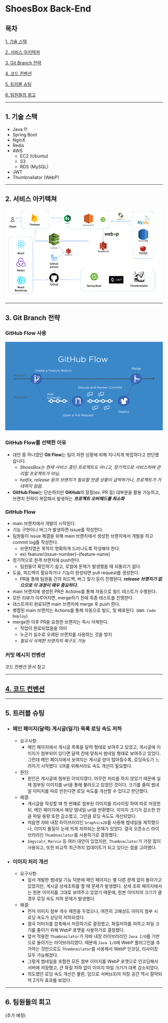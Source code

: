 # ShoesBox Back-End

## 목차

[1. 기술 스택](#1-기술-스택)

[2. 서비스 아키텍쳐](#2-서비스-아키텍쳐)

[3. Git Branch 전략](#3-git-branch-전략)

[4. 코드 컨벤션](#4-코드-컨벤션)

[5. 트러블 슈팅](#5-트러블-슈팅)

[6. 팀원들의 회고](#6-팀원들의-회고)

---

## 1. 기술 스택

* Java 11
* Spring Boot
* NginX
* Redis
* AWS
    * EC2 (Ubuntu)
    * S3
    * RDS (MySQL)
* JWT
* Thumbnailator (WebP)

---

## 2. 서비스 아키텍쳐

![아키텍쳐](/img/architecture.png)

---

## 3. Git Branch 전략

### GitHub Flow 사용

![GitHub Flow](/img/github-flow.png)

### GitHub Flow를 선택한 이유

* 대안 중 하나였던 **Git Flow**는 팀이 처한 상황에 비해 지나치게 복잡하다고 판단했습니다.
    * *ShoesBox는 현재 서비스 중인 프로젝트도 아니고, 장기적으로 서비스하며 관리할 프로젝트가 아님.*
    * *hotfix, release 등의 브랜치가 필요할 만큼 상황이 급박하거나, 프로젝트가 거대하지 않음.*
* **GitHub Flow**는 단순하지만 **GitHub**의 장점(ex. PR 등) 대부분을 활용 가능하고, 브랜치 전략이 복잡해서 발생하는 ***프로젝트 오버헤드를 최소화***

### GitHub Flow

* main 브랜치에서 개발이 시작된다.
* 기능 구현이나 버그가 발생하면 issue를 작성한다.
* 팀원들이 issue 해결을 위해 main 브랜치에서 생성한 브랜치에서 개발을 하고 commit log를 작성한다.
    * 브랜치명은 목적이 명확하게 드러나도록 작성해야 한다.
    * ex) feature/{issue-number}-{feature-name}
* 정기적으로 원격 브랜치에 push한다.
    * 팀원들이 확인하기 쉽고, 로컬에 문제가 발생했을 때 되돌리기 쉽다.
* 도움, 피드백이 필요하거나 기능이 완성되면 pull request를 생성한다.
    * PR을 통해 팀원들 간의 피드백, 버그 찾기 등이 진행된다. ***release 브랜치가 없으므로 이 과정이 매우 중요하다.***
* main 브랜치에 생성된 PR은 Actions를 통해 자동으로 빌드 테스트가 수행된다.
* 모든 리뷰가 이루어지면, merge하기 전에 최종 테스트를 진행한다.
* 테스트까지 완료되면 main 브랜치에 merge 후 push 한다.
* 병합된 main 브랜치는 Actions를 통해 자동으로 빌드, 및 배포된다. (`AWS Code Deploy`)
* merge한 이후 PR을 요청한 브랜치는 즉시 삭제한다.
    * 작업이 완료되었음을 의미
    * 누군가 실수로 오래된 브랜치를 사용하는 것을 방지
    * *필요시 삭제한 브랜치의 복구도 가능*

### 커밋 메시지 컨벤션

코드 컨벤션 문서 참고

---

## [4. 코드 컨벤션](/convention.md)

---

## 5. 트러블 슈팅

* ### 메인 페이지(달력) 게시글(일기) 목록 로딩 속도 저하

    * 요구사항:
        * 메인 페이지에서 게시글 목록을 달력 형태로 보여주고 있었고, 게시글에 이미지가 첨부되어 있다면 달력 칸에 맞춰서 썸네일 형태로 보여주고 있었다. 그런데 메인 페이지에서 보여지는 게시글 양이
          많아질수록, 로딩속도가 느려지기 시작했다. UX를 위해서라도 속도 개선이 필요했다.
    * 원인:
        * 원인은 게시글에 첨부된 이미지였다. 아무런 처리를 하지 않았기 때문에 실제 첨부된 이미지를 url을 통해 불러오고 있었던 것이다. 크기를 줄여 썸네일 이미지를 따로 만든다면 로딩 속도를 개선할 수
          있다고 판단했다.
    * 해결:
        * 게시글을 작성할 때 첫 번째로 첨부된 이미지를 리사이징 하여 따로 저장한 뒤, 메인 페이지에서 해당 썸네일 url을 반환했다. 이미지 크기가 감소한 만큼 파일 용량 또한 감소했고, 그만큼 로딩
          속도도 개선되었다.
        * 처음엔 자바 내장 라이브러리인 `Graphics2D`를 사용해 썸네일을 제작했으나, 이미지 품질이 눈에 띄게 저하되는 문제가 있었다. 결국 오픈소스 라이브러리인 `Thumbnailator`를
          사용하기로 결정했다.
        * `Imgscalr`, `Marvin` 등 여러 대안이 있었지만, `Thumbnailator`가 가장 많이 사용되고, 또한 비교적 최근까지 업데이트가 되고 있다는 점을 고려했다.

* ### 이미지 처리 개선

    * 요구사항:
        * 앞서 개발한 썸네일 기능 덕분에 메인 페이지는 별 다른 문제 없이 돌아가고 있었지만, 게시글 상세조회를 할 때 문제가 발생했다. 상세 조회 페이지에서는 원본 이미지를 그대로 보여주고 있었기 때문에,
          원본 이미지의 크기가 클 경우 로딩 속도 저하 문제가 발생했다.
    * 해결:
        * 먼저 이미지 첨부 개수 제한을 두었으나, 여전히 고해상도 이미지 첨부 시 로딩 속도가 상당히 저하되었다.
        * 결국 이미지를 압축해서 저장하기로 결정했고, 화질저하를 피하고 파일 크기를 줄이기 위해 WebP 포맷을 사용하기로 결정했다.
        * 앞서 적용한 `Thumbnailator`가 자바 내장 라이브러리인 `Java I/O`를 기반으로 돌아가는 라이브러리였다. 때문에 `Java I/O`에 WebP 플러그인을 추가하는
          것만으로도 `Thumbnailator`를 사용해서 WebP 인코딩, 리사이징 모두 가능해졌다.
        * 그렇게 썸네일을 포함한 모든 첨부 이미지를 WebP 포맷으로 인코딩해서 서버에 저장했고, 큰 화질 저하 없이 이미지 파일 크기가 대폭 감소되었다.
        * 의도했던 로딩 속도 개선은 물론, 덤으로 서버(s3)의 저장 공간 역시 절약되어 2가지 효과를 보았다.

---

## 6. 팀원들의 회고

(추가 예정)
